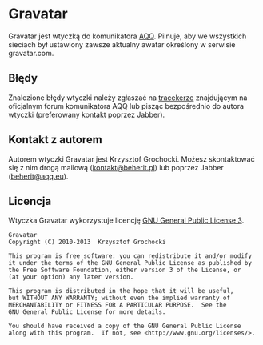 Gravatar
======
Gravatar jest wtyczką do komunikatora [AQQ](http://www.aqq.eu/pl.php). Pilnuje, aby we wszystkich sieciach był ustawiony zawsze aktualny awatar określony w serwisie gravatar.com.

Błędy
-------
Znalezione błędy wtyczki należy zgłaszać na [tracekerze](http://forum.aqq.eu/tracker/project-81-gravatar/) znajdującym na oficjalnym forum komunikatora AQQ lub pisząc bezpośrednio do autora wtyczki (preferowany kontakt poprzez Jabber).

Kontakt z autorem
-------
Autorem wtyczki Gravatar jest Krzysztof Grochocki. Możesz skontaktować się z nim drogą mailową (kontakt@beherit.pl) lub poprzez Jabber (beherit@aqq.eu).

Licencja
-------
Wtyczka Gravatar wykorzystuje licencję [GNU General Public License 3](http://www.gnu.org/copyleft/gpl.html).

    Gravatar
    Copyright (C) 2010-2013  Krzysztof Grochocki

    This program is free software: you can redistribute it and/or modify
    it under the terms of the GNU General Public License as published by
    the Free Software Foundation, either version 3 of the License, or
    (at your option) any later version.

    This program is distributed in the hope that it will be useful,
    but WITHOUT ANY WARRANTY; without even the implied warranty of
    MERCHANTABILITY or FITNESS FOR A PARTICULAR PURPOSE.  See the
    GNU General Public License for more details.

    You should have received a copy of the GNU General Public License
    along with this program.  If not, see <http://www.gnu.org/licenses/>.
